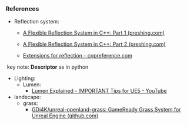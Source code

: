 ### References

- Reflection system:

  - [A Flexible Reflection System in C++: Part 1 (preshing.com)](https://preshing.com/20180116/a-primitive-reflection-system-in-cpp-part-1/)

  - [A Flexible Reflection System in C++: Part 2 (preshing.com)](https://preshing.com/20180124/a-flexible-reflection-system-in-cpp-part-2/)

  - [Extensions for reflection - cppreference.com](https://en.cppreference.com/w/cpp/experimental/reflect)


​	key note: **Descriptor** as in python

- Lighting:
  - Lumen:
    - [Lumen Explained - IMPORTANT Tips for UE5 - YouTube](https://www.youtube.com/watch?v=1e6oOiKh91U)
- landscape:
  - grass:
    - [GDi4K/unreal-openland-grass: GameReady Grass System for Unreal Engine (github.com)](https://github.com/GDi4K/unreal-openland-grass)